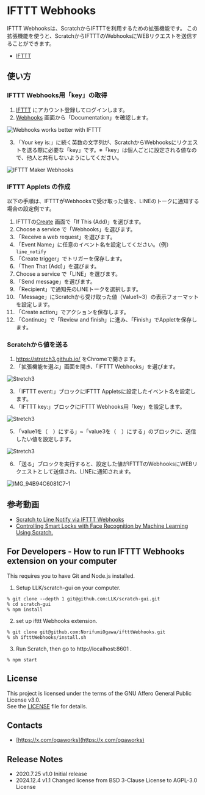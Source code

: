 # IFTTT Webhooks

IFTTT Webhooksは、ScratchからIFTTTを利用するための拡張機能です。
この拡張機能を使うと、ScratchからIFTTTのWebhooksにWEBリクエストを送信することができます。

- [IFTTT](https://ifttt.com)

## 使い方

### IFTTT Webhooks用「key」の取得

1. [IFTTT](https://ifttt.com) にアカウント登録してログインします。
2. [Webhooks](https://ifttt.com/maker_webhooks) 画面から「Documentation」を確認します。

![Webhooks works better with IFTTT](https://user-images.githubusercontent.com/770527/144384025-233322cc-2675-4cd3-a432-98bf61bb0479.png)

3. 「Your key is:」に続く英数の文字列が、ScratchからWebhooksにリクエストを送る際に必要な「key」です。※「key」は個人ごとに設定される値なので、他人と共有しないようにしてください。

![IFTTT Maker Webhooks](https://user-images.githubusercontent.com/770527/144384042-381c270a-c148-4ae4-a8ba-aacbf772e40e.png)

### IFTTT Applets の作成

以下の手順は、IFTTTがWebhooksで受け取った値を、LINEのトークに通知する場合の設定例です。

1. IFTTTの[Create](https://ifttt.com/create) 画面で「If This (Add)」を選びます。
2. Choose a service で「Webhooks」を選びます。
3. 「Receive a web request」を選びます。
4. 「Event Name」に任意のイベント名を設定してください。（例）`line_notify`
5. 「Create trigger」でトリガーを保存します。
6. 「Then That (Add)」を選びます。
7. Choose a service で「LINE」を選びます。
8. 「Send message」を選びます。
9. 「Recipient」で通知先のLINEトークを選択します。
10. 「Message」にScratchから受け取った値（Value1~3）の表示フォーマットを設定します。
11. 「Create action」でアクションを保存します。
12. 「Continue」で「Review and finish」に進み、「Finish」でAppletを保存します。

### Scratchから値を送る

1. https://stretch3.github.io/ をChromeで開きます。
2. 「拡張機能を選ぶ」画面を開き、「IFTTT Webhooks」を選びます。

![Stretch3](https://user-images.githubusercontent.com/770527/144393562-13478991-d35f-4423-98bc-4920955814c3.png)

3. 「IFTTT event:」ブロックにIFTTT Appletsに設定したイベント名を設定します。
4. 「IFTTT key:」ブロックにIFTTT Webhooks用「key」を設定します。

![Stretch3](https://user-images.githubusercontent.com/770527/144414969-921245c7-6e9a-4210-93b3-91f0625a0440.png)

5. 「value1を（　）にする」~「value3を（　）にする」のブロックに、送信したい値を設定します。

![Stretch3](https://user-images.githubusercontent.com/770527/144414548-53cafda0-2c28-44c0-9c87-f81ab21aa8a5.png)

6. 「送る」ブロックを実行すると、設定した値がIFTTTのWebhooksにWEBリクエストとして送信され、LINEに通知されます。

![IMG_94B94C6081C7-1](https://user-images.githubusercontent.com/770527/144417513-a4797391-4ae7-447a-a7a9-c12412763b89.jpeg)

## 参考動画

- [Scratch to Line Notify via IFTTT Webhooks](https://youtu.be/zy4WgPKa8Q8)
- [Controlling Smart Locks with Face Recognition by Machine Learning Using Scratch.](https://youtu.be/Lg7jDx3qKSs)

## For Developers - How to run IFTTT Webhooks extension on your computer

This requires you to have Git and Node.js installed.

1. Setup LLK/scratch-gui on your computer.
```
% git clone --depth 1 git@github.com:LLK/scratch-gui.git
% cd scratch-gui
% npm install
```

2. set up ifttt Webhooks extension.
```
% git clone git@github.com:NorifumiOgawa/iftttWebhooks.git
% sh iftttWebhooks/install.sh
```

3. Run Scratch, then go to http://localhost:8601 .
```
% npm start
```

 ## License
 
 This project is licensed under the terms of the GNU Affero General Public License v3.0.  
 See the [LICENSE](./LICENSE) file for details.

## Contacts

- [https://x.com/ogaworks](https://x.com/ogaworks)

## Release Notes
* 2020.7.25 v1.0 Initial release
* 2024.12.4 v1.1 Changed license from BSD 3-Clause License to AGPL-3.0 License
